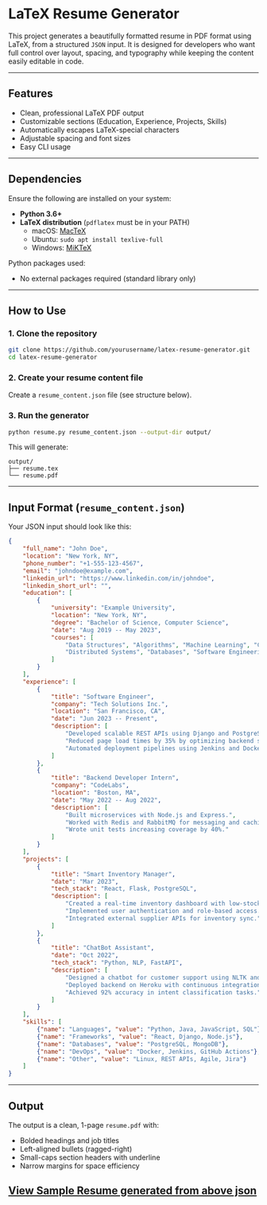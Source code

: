 # LaTeX Resume Generator

This project generates a beautifully formatted resume in PDF format using LaTeX, from a structured `JSON` input. It is designed for developers who want full control over layout, spacing, and typography while keeping the content easily editable in code.

---

## Features

- Clean, professional LaTeX PDF output
- Customizable sections (Education, Experience, Projects, Skills)
- Automatically escapes LaTeX-special characters
- Adjustable spacing and font sizes
- Easy CLI usage

---

## Dependencies

Ensure the following are installed on your system:

- **Python 3.6+**
- **LaTeX distribution** (`pdflatex` must be in your PATH)
  - macOS: [MacTeX](https://tug.org/mactex/)
  - Ubuntu: `sudo apt install texlive-full`
  - Windows: [MiKTeX](https://miktex.org/)

Python packages used:
- No external packages required (standard library only)

---

## How to Use

### 1. Clone the repository

```bash
git clone https://github.com/yourusername/latex-resume-generator.git
cd latex-resume-generator
```

### 2. Create your resume content file

Create a `resume_content.json` file (see structure below).

### 3. Run the generator

```bash
python resume.py resume_content.json --output-dir output/
```

This will generate:
```
output/
├── resume.tex
└── resume.pdf 
```

---

## Input Format (`resume_content.json`)

Your JSON input should look like this:

```json
{
    "full_name": "John Doe",
    "location": "New York, NY",
    "phone_number": "+1-555-123-4567",
    "email": "johndoe@example.com",
    "linkedin_url": "https://www.linkedin.com/in/johndoe",
    "linkedin_short_url": "",
    "education": [
        {
            "university": "Example University",
            "location": "New York, NY",
            "degree": "Bachelor of Science, Computer Science",
            "date": "Aug 2019 -- May 2023",
            "courses": [
                "Data Structures", "Algorithms", "Machine Learning", "Cloud Computing",
                "Distributed Systems", "Databases", "Software Engineering"
            ]
        }
    ],
    "experience": [
        {
            "title": "Software Engineer",
            "company": "Tech Solutions Inc.",
            "location": "San Francisco, CA",
            "date": "Jun 2023 -- Present",
            "description": [
                "Developed scalable REST APIs using Django and PostgreSQL.",
                "Reduced page load times by 35% by optimizing backend services.",
                "Automated deployment pipelines using Jenkins and Docker."
            ]
        },
        {
            "title": "Backend Developer Intern",
            "company": "CodeLabs",
            "location": "Boston, MA",
            "date": "May 2022 -- Aug 2022",
            "description": [
                "Built microservices with Node.js and Express.",
                "Worked with Redis and RabbitMQ for messaging and caching.",
                "Wrote unit tests increasing coverage by 40%."
            ]
        }
    ],
    "projects": [
        {
            "title": "Smart Inventory Manager",
            "date": "Mar 2023",
            "tech_stack": "React, Flask, PostgreSQL",
            "description": [
                "Created a real-time inventory dashboard with low-stock alerts.",
                "Implemented user authentication and role-based access.",
                "Integrated external supplier APIs for inventory sync."
            ]
        },
        {
            "title": "ChatBot Assistant",
            "date": "Oct 2022",
            "tech_stack": "Python, NLP, FastAPI",
            "description": [
                "Designed a chatbot for customer support using NLTK and SpaCy.",
                "Deployed backend on Heroku with continuous integration setup.",
                "Achieved 92% accuracy in intent classification tasks."
            ]
        }
    ],
    "skills": [
        {"name": "Languages", "value": "Python, Java, JavaScript, SQL"},
        {"name": "Frameworks", "value": "React, Django, Node.js"},
        {"name": "Databases", "value": "PostgreSQL, MongoDB"},
        {"name": "DevOps", "value": "Docker, Jenkins, GitHub Actions"},
        {"name": "Other", "value": "Linux, REST APIs, Agile, Jira"}
    ]
}
```

---

## Output

The output is a clean, 1-page `resume.pdf` with:

- Bolded headings and job titles
- Left-aligned bullets (ragged-right)
- Small-caps section headers with underline
- Narrow margins for space efficiency

[View Sample Resume generated from above json](resume.pdf)
---
